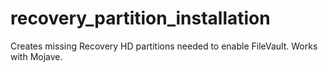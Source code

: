 # recovery_partition_installation
Creates missing Recovery HD partitions needed to enable FileVault. Works with Mojave.

